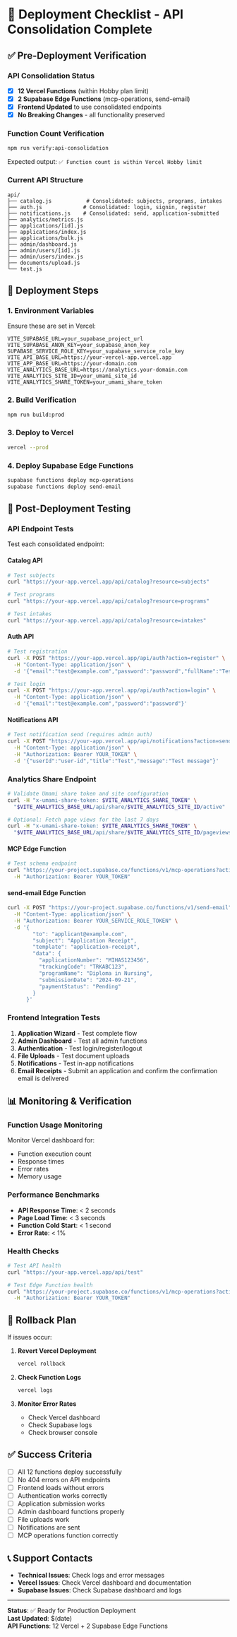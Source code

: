 # 🚀 Deployment Checklist - API Consolidation Complete

## ✅ Pre-Deployment Verification

### API Consolidation Status
- [x] **12 Vercel Functions** (within Hobby plan limit)
- [x] **2 Supabase Edge Functions** (mcp-operations, send-email)
- [x] **Frontend Updated** to use consolidated endpoints
- [x] **No Breaking Changes** - all functionality preserved

### Function Count Verification
```bash
npm run verify:api-consolidation
```
Expected output: `✅ Function count is within Vercel Hobby limit`

### Current API Structure
```
api/
├── catalog.js           # Consolidated: subjects, programs, intakes
├── auth.js             # Consolidated: login, signin, register  
├── notifications.js    # Consolidated: send, application-submitted
├── analytics/metrics.js
├── applications/[id].js
├── applications/index.js
├── applications/bulk.js
├── admin/dashboard.js
├── admin/users/[id].js
├── admin/users/index.js
├── documents/upload.js
└── test.js
```

## 🔧 Deployment Steps

### 1. Environment Variables
Ensure these are set in Vercel:
```env
VITE_SUPABASE_URL=your_supabase_project_url
VITE_SUPABASE_ANON_KEY=your_supabase_anon_key
SUPABASE_SERVICE_ROLE_KEY=your_supabase_service_role_key
VITE_API_BASE_URL=https://your-vercel-app.vercel.app
VITE_APP_BASE_URL=https://your-domain.com
VITE_ANALYTICS_BASE_URL=https://analytics.your-domain.com
VITE_ANALYTICS_SITE_ID=your_umami_site_id
VITE_ANALYTICS_SHARE_TOKEN=your_umami_share_token
```

### 2. Build Verification
```bash
npm run build:prod
```

### 3. Deploy to Vercel
```bash
vercel --prod
```

### 4. Deploy Supabase Edge Functions
```bash
supabase functions deploy mcp-operations
supabase functions deploy send-email
```

## 🧪 Post-Deployment Testing

### API Endpoint Tests
Test each consolidated endpoint:

#### Catalog API
```bash
# Test subjects
curl "https://your-app.vercel.app/api/catalog?resource=subjects"

# Test programs  
curl "https://your-app.vercel.app/api/catalog?resource=programs"

# Test intakes
curl "https://your-app.vercel.app/api/catalog?resource=intakes"
```

#### Auth API
```bash
# Test registration
curl -X POST "https://your-app.vercel.app/api/auth?action=register" \
  -H "Content-Type: application/json" \
  -d '{"email":"test@example.com","password":"password","fullName":"Test User"}'

# Test login
curl -X POST "https://your-app.vercel.app/api/auth?action=login" \
  -H "Content-Type: application/json" \
  -d '{"email":"test@example.com","password":"password"}'
```

#### Notifications API
```bash
# Test notification send (requires admin auth)
curl -X POST "https://your-app.vercel.app/api/notifications?action=send" \
  -H "Content-Type: application/json" \
  -H "Authorization: Bearer YOUR_TOKEN" \
  -d '{"userId":"user-id","title":"Test","message":"Test message"}'
```

### Analytics Share Endpoint
```bash
# Validate Umami share token and site configuration
curl -H "x-umami-share-token: $VITE_ANALYTICS_SHARE_TOKEN" \
  "$VITE_ANALYTICS_BASE_URL/api/share/$VITE_ANALYTICS_SITE_ID/active"

# Optional: Fetch page views for the last 7 days
curl -H "x-umami-share-token: $VITE_ANALYTICS_SHARE_TOKEN" \
  "$VITE_ANALYTICS_BASE_URL/api/share/$VITE_ANALYTICS_SITE_ID/pageviews?startAt=$(($(date +%s%3N)-604800000))&endAt=$(date +%s%3N)&unit=day"
```

#### MCP Edge Function
```bash
# Test schema endpoint
curl "https://your-project.supabase.co/functions/v1/mcp-operations?action=schema" \
  -H "Authorization: Bearer YOUR_TOKEN"
```

#### send-email Edge Function
```bash
curl -X POST "https://your-project.supabase.co/functions/v1/send-email" \
  -H "Content-Type: application/json" \
  -H "Authorization: Bearer YOUR_SERVICE_ROLE_TOKEN" \
  -d '{
        "to": "applicant@example.com",
        "subject": "Application Receipt",
        "template": "application-receipt",
        "data": {
          "applicationNumber": "MIHAS123456",
          "trackingCode": "TRKABC123",
          "programName": "Diploma in Nursing",
          "submissionDate": "2024-09-21",
          "paymentStatus": "Pending"
        }
      }'
```

### Frontend Integration Tests
1. **Application Wizard** - Test complete flow
2. **Admin Dashboard** - Test all admin functions
3. **Authentication** - Test login/register/logout
4. **File Uploads** - Test document uploads
5. **Notifications** - Test in-app notifications
6. **Email Receipts** - Submit an application and confirm the confirmation email is delivered

## 📊 Monitoring & Verification

### Function Usage Monitoring
Monitor Vercel dashboard for:
- Function execution count
- Response times
- Error rates
- Memory usage

### Performance Benchmarks
- **API Response Time**: < 2 seconds
- **Page Load Time**: < 3 seconds  
- **Function Cold Start**: < 1 second
- **Error Rate**: < 1%

### Health Checks
```bash
# Test API health
curl "https://your-app.vercel.app/api/test"

# Test Edge Function health  
curl "https://your-project.supabase.co/functions/v1/mcp-operations?action=schema" \
  -H "Authorization: Bearer YOUR_TOKEN"
```

## 🚨 Rollback Plan

If issues occur:

1. **Revert Vercel Deployment**
   ```bash
   vercel rollback
   ```

2. **Check Function Logs**
   ```bash
   vercel logs
   ```

3. **Monitor Error Rates**
   - Check Vercel dashboard
   - Check Supabase logs
   - Check browser console

## ✅ Success Criteria

- [ ] All 12 functions deploy successfully
- [ ] No 404 errors on API endpoints
- [ ] Frontend loads without errors
- [ ] Authentication works correctly
- [ ] Application submission works
- [ ] Admin dashboard functions properly
- [ ] File uploads work
- [ ] Notifications are sent
- [ ] MCP operations function correctly

## 📞 Support Contacts

- **Technical Issues**: Check logs and error messages
- **Vercel Issues**: Check Vercel dashboard and documentation
- **Supabase Issues**: Check Supabase dashboard and logs

---

**Status**: ✅ Ready for Production Deployment  
**Last Updated**: $(date)  
**API Functions**: 12 Vercel + 2 Supabase Edge Functions